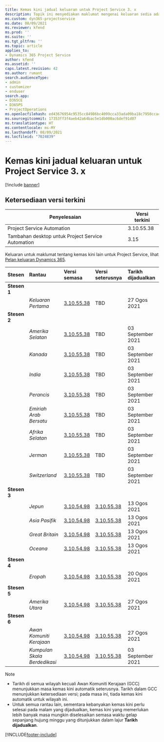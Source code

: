 ```yaml
---
title: Kemas kini jadual keluaran untuk Project Service 3. x
description: Topik ini menyediakan maklumat mengenai keluaran sedia ada dan akan datang bagi Dynamics 365 Project Service Automation.
ms.custom: dyn365-projectservice
ms.date: 08/09/2021
ms.reviewer: kfend
ms.prod: ''
ms.suite: ''
ms.tgt_pltfrm: ''
ms.topic: article
applies_to:
- Dynamics 365 Project Service
author: kfend
ms.assetid: ''
caps.latest.revision: 42
ms.author: rumant
search.audienceType:
- admin
- customizer
- enduser
search.app:
- D365CE
- D365PS
- ProjectOperations
ms.openlocfilehash: ed43676954c9535cc84986bc4099cca33ada09ba18c7950ccacb0dec575d0636
ms.sourcegitcommit: 17353ff3f4aeb42a64bac5e1db000ac6def91d07
ms.translationtype: HT
ms.contentlocale: ms-MY
ms.lasthandoff: 08/09/2021
ms.locfileid: "7024839"
---
```

# <a name="update-release-schedule-for-project-service-3x"></a>Kemas kini jadual keluaran untuk Project Service 3. x

[!include [banner](../includes/psa-now-project-operations.md)]

## <a name="latest-version-availability"></a>Ketersediaan versi terkini

| Penyelesaian  | Versi terkini |
|-------|----|
| Project Service Automation    | 3.10.55.38 |
| Tambahan desktop untuk Project Service Automation                | 3.15          |

Keluaran untuk maklumat tentang kemas kini lain untuk Project Service, lihat [Pelan keluaran Dynamics 365](/dynamics365/release-plans/). 

| Stesen  | Rantau | Versi semasa | Versi seterusnya |  Tarikh dijadualkan
| :---   | :---   | :---   | :---   |:---   |         
|<strong>Stesen 1</strong> | |  |  | |
| | <i>Keluaran Pertama</i> | [3.10.55.38](whats-new-ur-34.md) | TBD | 27 Ogos 2021
|<strong>Stesen 2</strong> | |  |  | |
| | <i>Amerika Selatan</i> | [3.10.55.38](whats-new-ur-34.md) | TBD | 03 September 2021
| | <i>Kanada</i> | [3.10.55.38](whats-new-ur-34.md) | TBD | 03 September 2021
| | <i>India</i> | [3.10.55.38](whats-new-ur-34.md) | TBD | 03 September 2021
| | <i>Perancis</i> | [3.10.55.38](whats-new-ur-34.md) | TBD | 03 September 2021
| | <i>Emiriah Arab Bersatu</i> | [3.10.55.38](whats-new-ur-34.md) | TBD | 03 September 2021
| | <i>Afrika Selatan</i> | [3.10.55.38](whats-new-ur-34.md) | TBD | 03 September 2021
| | <i>Jerman</i> | [3.10.55.38](whats-new-ur-34.md) | TBD | 03 September 2021
| | <i>Switzerland</i> | [3.10.55.38](whats-new-ur-34.md) | TBD | 03 September 2021
|<strong>Stesen 3</strong> | |  |  | |
| | <i>Jepun</i> | [3.10.54.98](whats-new-ur-33.md) | [3.10.55.38](whats-new-ur-34.md) | 13 Ogos 2021
| | <i>Asia Pasifik</i> | [3.10.54.98](whats-new-ur-33.md) | [3.10.55.38](whats-new-ur-34.md) | 13 Ogos 2021
| | <i>Great Britain</i> | [3.10.54.98](whats-new-ur-33.md) | [3.10.55.38](whats-new-ur-34.md) | 13 Ogos 2021
| | <i>Oceana</i> | [3.10.54.98](whats-new-ur-33.md) | [3.10.55.38](whats-new-ur-34.md) | 13 Ogos 2021
|<strong>Stesen 4</strong> | |  |  | |
| | <i>Eropah</i> | [3.10.54.98](whats-new-ur-33.md) | [3.10.55.38](whats-new-ur-34.md) | 20 Ogos 2021
|<strong>Stesen 5</strong> | |  |  | |
| | <i>Amerika Utara</i> | [3.10.54.98](whats-new-ur-33.md) | [3.10.55.38](whats-new-ur-34.md) | 27 Ogos 2021
|<strong>Stesen 6</strong> | |  |  | |
| | <i>Awan Komuniti Kerajaan</i> | [3.10.54.98](whats-new-ur-33.md) | [3.10.55.38](whats-new-ur-34.md) | 27 Ogos 2021
| | <i>Kumpulan Skala Berdedikasi</i> | [3.10.54.98](whats-new-ur-33.md) | [3.10.55.38](whats-new-ur-34.md) | 03 September 2021

>[!Note]
> - Tarikh di semua wilayah kecuali Awan Komuniti Kerajaan (GCC) menunjukkan masa kemas kini automatik seterusnya. Tarikh dalam GCC menunjukkan ketersediaan versi; pada masa ini, tiada kemas kini automatik untuk wilayah ini.
> - Untuk semua rantau lain, sementara kebanyakan kemas kini perlu selesai pada malam yang dijadualkan, kemas kini yang memerlukan lebih banyak masa mungkin diselesaikan semasa waktu gelap sepanjang hujung minggu yang ditunjukkan dalam lajur **Tarikh dijadualkan**.


[!INCLUDE[footer-include](../includes/footer-banner.md)]
